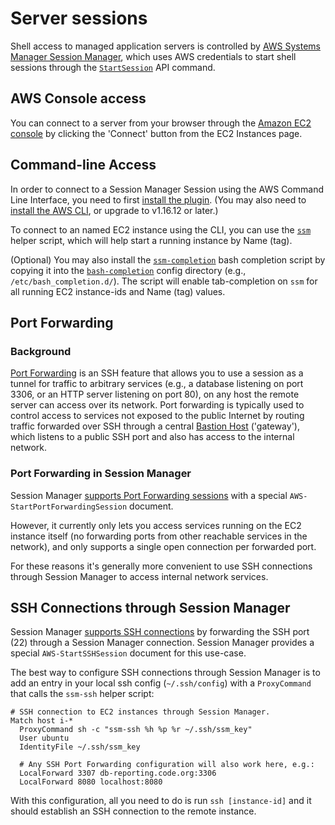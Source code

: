 # Server sessions

Shell access to managed application servers is controlled by [AWS Systems Manager Session Manager](https://docs.aws.amazon.com/systems-manager/latest/userguide/session-manager.html), which uses AWS credentials to start shell sessions through the [`StartSession`](https://docs.aws.amazon.com/systems-manager/latest/APIReference/API_StartSession.html) API command.

## AWS Console access

You can connect to a server from your browser through the [Amazon EC2 console](https://docs.aws.amazon.com/systems-manager/latest/userguide/session-manager-working-with-sessions-start.html#start-ec2-console) by clicking the 'Connect' button from the EC2 Instances page.

## Command-line Access

In order to connect to a Session Manager Session using the AWS Command Line Interface, you need to first [install the plugin](https://docs.aws.amazon.com/systems-manager/latest/userguide/session-manager-working-with-install-plugin.html). (You may also need to [install the AWS CLI](https://docs.aws.amazon.com/cli/latest/userguide/cli-chap-install.html), or upgrade to v1.16.12 or later.)

To connect to an named EC2 instance using the CLI, you can use the [`ssm`](../bin/ssm) helper script, which will help start a running instance by Name (tag).

(Optional) You may also install the [`ssm-completion`](../bin/ssm-completion) bash completion script by copying it into the [`bash-completion`]() config directory (e.g., `/etc/bash_completion.d/`). The script will enable tab-completion on `ssm` for all running EC2 instance-ids and Name (tag) values.

## Port Forwarding

### Background

[Port Forwarding](https://help.ubuntu.com/community/SSH/OpenSSH/PortForwarding) is an SSH feature that allows you to use a session as a tunnel for traffic to arbitrary services (e.g., a database listening on port 3306, or an HTTP server listening on port 80), on any host the remote server can access over its network. Port forwarding is typically used to control access to services not exposed to the public Internet by routing traffic forwarded over SSH through a central [Bastion Host](https://en.wikipedia.org/wiki/Bastion_host) ('gateway'), which listens to a public SSH port and also has access to the internal network.

### Port Forwarding in Session Manager

Session Manager [supports Port Forwarding sessions](https://aws.amazon.com/blogs/aws/new-port-forwarding-using-aws-system-manager-sessions-manager/) with a special `AWS-StartPortForwardingSession` document.

However, it currently only lets you access services running on the EC2 instance itself (no forwarding ports from other reachable services in the network), and only supports a single open connection per forwarded port.

For these reasons it's generally more convenient to use SSH connections through Session Manager to access internal network services.

## SSH Connections through Session Manager

Session Manager [supports SSH connections](https://docs.aws.amazon.com/systems-manager/latest/userguide/session-manager-getting-started-enable-ssh-connections.html) by forwarding the SSH port (22) through a Session Manager connection. Session Manager provides a special `AWS-StartSSHSession` document for this use-case.

The best way to configure SSH connections through Session Manager is to add an entry in your local ssh config (`~/.ssh/config`) with a `ProxyCommand` that calls the `ssm-ssh` helper script:

```ssh
# SSH connection to EC2 instances through Session Manager.
Match host i-*
  ProxyCommand sh -c "ssm-ssh %h %p %r ~/.ssh/ssm_key"
  User ubuntu
  IdentityFile ~/.ssh/ssm_key

  # Any SSH Port Forwarding configuration will also work here, e.g.:
  LocalForward 3307 db-reporting.code.org:3306
  LocalForward 8080 localhost:8080

```

With this configuration, all you need to do is run `ssh [instance-id]` and it should establish an SSH connection to the remote instance.
